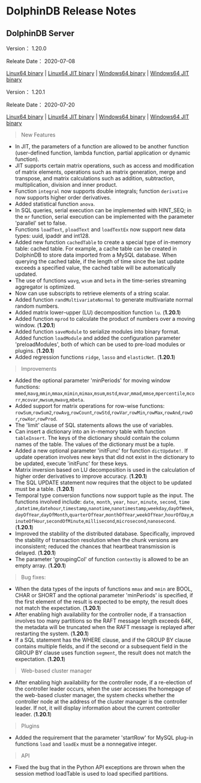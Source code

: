 # DolphinDB Release Notes

## DolphinDB Server

Version： 1.20.0

Releate Date： 2020-07-08


[Linux64 binary](http://www.dolphindb.com/downloads/DolphinDB_Linux64_V1.20.0.zip) | 
[Linux64 JIT binary](http://www.dolphindb.com/downloads/DolphinDB_Linux64_V1.20.0_JIT.zip) | 
[Windows64 binary](http://www.dolphindb.com/downloads/DolphinDB_Win64_V1.20.0.zip) |
[Windows64 JIT binary](http://www.dolphindb.com/downloads/DolphinDB_Win64_V1.20.0_JIT.zip)

Version： 1.20.1

Releate Date： 2020-07-20


[Linux64 binary](http://www.dolphindb.com/downloads/DolphinDB_Linux64_V1.20.1.zip) | 
[Linux64 JIT binary](http://www.dolphindb.com/downloads/DolphinDB_Linux64_V1.20.1_JIT.zip) | 
[Windows64 binary](http://www.dolphindb.com/downloads/DolphinDB_Win64_V1.20.1.zip) |
[Windows64 JIT binary](http://www.dolphindb.com/downloads/DolphinDB_Win64_V1.20.1_JIT.zip)

> New Features

* In JIT, the parameters of a function are allowed to be another function (user-defined function, lambda function, partial application or dynamic function).
* JIT supports certain matrix operations, such as access and modification of matrix elements, operations such as matrix generation, merge and transpose, and matrix calculations such as addition, subtraction, multiplication, division and inner product.
* Function `integral` now supports double integrals; function `derivative` now supports higher order derivatives.
* Added statistical function `anova`.
* In SQL queries, serial execution can be implemented with HINT_SEQ; in the `mr` function, serial execution can be implemented with the parameter 'parallel' set to false.
* Functions `loadText`, `ploadText` and `loadTextEx` now support new data types: uuid, ipaddr and int128.
* Added new function `cachedTable` to create a special type of in-memory table: cached table. For example, a cache table can be created in DolphinDB to store data imported from a MySQL database. When querying the cached table, if the length of time since the last update exceeds a specified value, the cached table will be automatically updated.
* The use of functions `wavg`, `wsum` and `beta` in the time-series streaming aggregator is optimized. 
* Now can use subscripts to retrieve elements of a string scalar.
* Added function `randMultivariateNormal` to generate multivariate normal random numbers. 
* Added matrix lower–upper (LU) decomposition function `lu`. (**1.20.1**)
* Added function `mprod` to calculate the product of numbers over a moving window. (**1.20.1**)
* Added function `saveModule` to serialize modules into binary format. Added function `loadModule` and added the configuration parameter 'preloadModules', both of which can be used to pre-load modules or plugins. (**1.20.1**)
* Added regression functions `ridge`, `lasso` and `elasticNet`. (**1.20.1**)
 

> Improvements

* Added the optional parameter 'minPeriods' for moving window functions: `mmed`,`mavg`,`mmin`,`mmax`,`mimin`,`mimax`,`msum`,`mstd`,`mvar`,`mmad`,`mmse`,`mpercentile`,`mcorr`,`mcovar`,`mwsum`,`mwavg`,`mbeta`.
* Added support for matrix operations for row-wise functions: `rowSum`,`rowSum2`,`rowAvg`,`rowCount`,`rowStd`,`rowVar`,`rowMin`,`rowMax`,`rowAnd`,`rowOr`,`rowXor`,`rowProd`.
* The 'limit' clause of SQL statements allows the use of variables. 
* Can insert a dictionary into an in-memory table with function `tableInsert`. The keys of the dictionary should contain the column names of the table. The values of the dictionary must be a tuple. 
* Added a new optional parameter 'initFunc' for function `dictUpdate!`. If update operation involves new keys that did not exist in the dictionary to be updated, execute 'initFunc' for these keys.
* Matrix inversion based on LU decomposition is used in the calculation of higher order derivatives to improve accuracy. (**1.20.1**)
* The SQL UPDATE statement now requires that the object to be updated must be a table. (**1.20.1**)
* Temporal type conversion functions now support tuple as the input. The functions involved include: `date`, `month`, `year`, `hour`, `minute`, `second`, `time` ,`datetime`,`datehour`,`timestamp`,`nanotime`,`nanotimestamp`,`weekday`,`dayOfWeek`,`dayOfYear`,`dayOfMonth`,`quarterOfYear`,`monthOfYear`,`weekOfYear`,`hourOfDay`,`minuteOfHour`,`secondOfMinute`,`millisecond`,`microsecond`,`nanosecond`. (**1.20.1**)
* Improved the stability of the distributed database. Specifically, improved the stability of transaction resolution when the chunk versions are inconsistent; reduced the chances that heartbeat transmission is delayed. (**1.20.1**)
* The parameter 'groupingCol' of function `contextby` is allowed to be an empty array. (**1.20.1**)


> Bug fixes:

* When the data types of the inputs of functions `mmax` and `mmin` are BOOL, CHAR or SHORT and the optional parameter 'minPeriods' is specified, if the first element of the result is expected to be empty, the result does not match the expectation. (**1.20.1**)
* After enabling high availability for the controller node, if a transaction involves too many partitions so the RAFT message length exceeds 64K, the metadata will be truncated when the RAFT message is replayed after restarting the system. (**1.20.1**)
* If a SQL statement has the WHERE clause, and if the GROUP BY clause contains multiple fields, and if the second or a subsequent field in the GROUP BY clause uses function `segment`, the result does not match the expectation. (**1.20.1**)


> Web-based cluster manager

* After enabling high availability for the controller node, if a re-election of the controller leader occurs, when the user accesses the homepage of the web-based cluster manager, the system checks whether the controller node at the address of the cluster manager is the controller leader. If not, it will display information about the current controller leader. (**1.20.1**)


> Plugins

* Added the requirement that the parameter 'startRow' for MySQL plug-in functions `load` and `loadEx` must be a nonnegative integer. 


> API

* Fixed the bug that in the Python API exceptions are thrown when the session method loadTable is used to load specified partitions.

